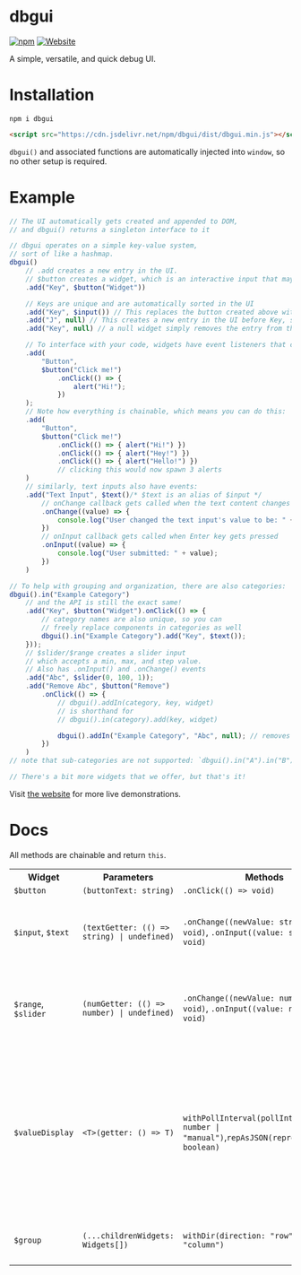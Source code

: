 # dbgui
[![npm](https://img.shields.io/npm/v/dbgui)](https://www.npmjs.com/package/dbgui)
[![Website](https://img.shields.io/website?url=https%3A%2F%2Fhydrogenmacro.github.io%2Fdbgui)](https://hydrogenmacro.github.io/dbgui)

A simple, versatile, and quick debug UI.

# Installation

```
npm i dbgui
```

```html
<script src="https://cdn.jsdelivr.net/npm/dbgui/dist/dbgui.min.js"></script>
```

`dbgui()` and associated functions are automatically injected into `window`, so no other setup is required.

# Example

```js
// The UI automatically gets created and appended to DOM,
// and dbgui() returns a singleton interface to it

// dbgui operates on a simple key-value system,
// sort of like a hashmap.
dbgui()
    // .add creates a new entry in the UI.
    // $button creates a widget, which is an interactive input that may be used to interface with your code.
    .add("Key", $button("Widget"))

    // Keys are unique and are automatically sorted in the UI
    .add("Key", $input()) // This replaces the button created above with a text input widget.
    .add("J", null) // This creates a new entry in the UI before Key, since J is less than K in ASCII/Unicode
    .add("Key", null) // a null widget simply removes the entry from the UI (if it exists). The UI is now empty.

    // To interface with your code, widgets have event listeners that can accept callbacks:
    .add(
        "Button",
        $button("Click me!")
            .onClick(() => {
                alert("Hi!");
            })
    );
    // Note how everything is chainable, which means you can do this:
    .add(
        "Button",
        $button("Click me!")
            .onClick(() => { alert("Hi!") })
            .onClick(() => { alert("Hey!") })
            .onClick(() => { alert("Hello!") })
            // clicking this would now spawn 3 alerts
    )
    // similarly, text inputs also have events:
    .add("Text Input", $text()/* $text is an alias of $input */
        // onChange callback gets called when the text content changes (from typing, deleting, pasting, etc.)
        .onChange((value) => {
            console.log("User changed the text input's value to be: " + value);
        })
        // onInput callback gets called when Enter key gets pressed
        .onInput((value) => {
            console.log("User submitted: " + value);
        })
    )

// To help with grouping and organization, there are also categories:
dbgui().in("Example Category")
    // and the API is still the exact same!
    .add("Key", $button("Widget").onClick(() => {
        // category names are also unique, so you can
        // freely replace components in categories as well
        dbgui().in("Example Category").add("Key", $text());
    }));
    // $slider/$range creates a slider input
    // which accepts a min, max, and step value.
    // Also has .onInput() and .onChange() events
    .add("Abc", $slider(0, 100, 1));
    .add("Remove Abc", $button("Remove")
        .onClick(() => {
            // dbgui().addIn(category, key, widget)
            // is shorthand for
            // dbgui().in(category).add(key, widget)

            dbgui().addIn("Example Category", "Abc", null); // removes Abc
        })
    )
// note that sub-categories are not supported: `dbgui().in("A").in("B")` does not work

// There's a bit more widgets that we offer, but that's it!
```

Visit [the website](https://hydrogenmacro.github.io/dbgui) for more live demonstrations.

# Docs
All methods are chainable and return `this`.
<table>
    <tr>
        <th>Widget</th>
        <th>Parameters</th>
        <th>Methods</th>
        <th>Info</th>
    </tr>
    <tr>
        <td><code>$button</code></td>
        <td><code>(buttonText: string)</code></td>        
        <td><code>.onClick(() => void)</code></td>
    </tr>
    <tr>
        <td><code>$input</code>, <code>$text</code></td>
        <td><code>(textGetter: (() => string) | undefined)</code></td>        
        <td><code>.onChange((newValue: string) => void)</code>, <code>.onInput((value: string) => void)</code></td>
        <td>Accepts a text getter that is automatically polled to be set as the input value.</td>
    </tr>
    <tr>
        <td><code>$range</code>, <code>$slider</code></td>
        <td><code>(numGetter: (() => number) | undefined)</code></td>        
        <td><code>.onChange((newValue: number) => void)</code>, <code>.onInput((value: number) => void)</code></td>
        <td>Accepts a number getter that is automatically polled to be set as the input value.</td>
    </tr>
    <tr>
        <td><code>$valueDisplay</code></td>
        <td><code>&lt;T&gt;(getter: () => T)</code></td>        
        <td><code>withPollInterval(pollInterval: number | "manual")</code>,<code>repAsJSON(representAsJson: boolean)</code></td>
        <td>Displays a single value that can either be automatically or manually polled. repAsJSON determines if <code>JSON.stringify</code> or <code>Object.toString</code> is used to convert its value to a string.</td>
    </tr>
    <tr>
        <td><code>$group</code></td>
        <td><code>(...childrenWidgets: Widgets[])</code></td>        
        <td><code>withDir(direction: "row" | "column")</code></td>
        <td>Allows you to have multiple widgets in one UI entry.</td>
    </tr>
</table>